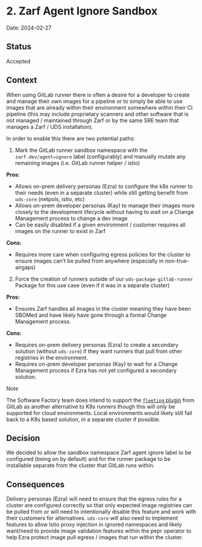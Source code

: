 # 2. Zarf Agent Ignore Sandbox

Date: 2024-02-27

## Status

Accepted

## Context

When using GitLab runner there is often a desire for a developer to create and manage their own images for a pipeline or to simply be able to use images that are already within their environment somewhere within their CI pipeline (this may include proprietary scanners and other software that is not managed / maintained through Zarf or by the same SRE team that manages a Zarf / UDS installation).

In order to enable this there are two potential paths:

1. Mark the GitLab runner sandbox namespace with the `zarf.dev/agent=ignore` label (configurably) and manually mutate any remaining images (i.e. GitLab runner helper / istio)

**Pros:**

- Allows on-prem delivery personas (Ezra) to configure the k8s runner to their needs (even in a separate cluster) while still getting benefit from `uds-core` (netpols, istio, etc)
- Allows on-prem developer personas (Kay) to manage their images more closely to the development lifecycle without having to wait on a Change Management process to change a dev image
- Can be easily disabled if a given environment / customer requires all images on the runner to exist in Zarf

**Cons:**

- Requires more care when configuring egress policies for the cluster to ensure images can't be pulled from anywhere (especially in non-true-airgaps)


2. Force the creation of runners outside of our `uds-package-gitlab-runner` Package for this use case (even if it was in a separate cluster)

**Pros:**

- Ensures Zarf handles all images in the cluster meaning they have been SBOMed and have likely have gone through a formal Change Management process.

**Cons:**

- Requires on-prem delivery personas (Ezra) to create a secondary solution (without `uds-core`) if they want runners that pull from other registries in the environment.
- Requires on-prem developer personas (Kay) to wait for a Change Management process if Ezra has not yet configured a secondary solution.

> [!NOTE]
> The Software Factory team does intend to support the [`fleeting` plugin](https://docs.gitlab.com/runner/fleet_scaling/fleeting.html) from GitLab as another alternative to K8s runners though this will only be supported for cloud environments.  Local environments would likely still fall back to a K8s based solution, in a separate cluster if possible.

## Decision

We decided to allow the sandbox namespace Zarf agent ignore label to be configured (being on by default) and for the runner package to be installable separate from the cluster that GitLab runs within.

## Consequences

Delivery personas (Ezra) will need to ensure that the egress rules for a cluster are configured correctly so that only expected image registries can be pulled from or will need to intentionally disable this feature and work with their customers for alternatives.  `uds-core` will also need to implement features to allow Istio proxy injection in ignored namespaces and likely want/need to provide image validation features within the pepr operator to help Ezra protect image pull egress / images that run within the cluster.
